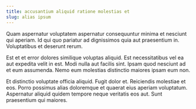 ```yaml
---
title: accusantium aliquid ratione molestias et
slug: alias ipsum
---
```


Quam aspernatur voluptatem aspernatur consequuntur minima et nesciunt qui aperiam. Id qui quo pariatur ad dignissimos quia aut praesentium in. Voluptatibus et deserunt rerum.

Est et et error dolores similique voluptas aliquid. Est necessitatibus vel ea aut expedita velit in est. Modi nulla aut facilis sint. Ipsam quod nesciunt ad et eum assumenda. Nemo eum molestias distinctio maiores ipsam eum non.

Et distinctio voluptate officia aliquid. Fugit dolor et. Reiciendis molestiae et eos. Porro possimus alias doloremque et quaerat eius aperiam voluptatum. Aspernatur aliquid quidem tempore neque veritatis eos aut. Sunt praesentium qui maiores.
